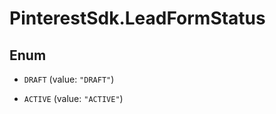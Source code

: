 # PinterestSdk.LeadFormStatus

## Enum


* `DRAFT` (value: `"DRAFT"`)

* `ACTIVE` (value: `"ACTIVE"`)


